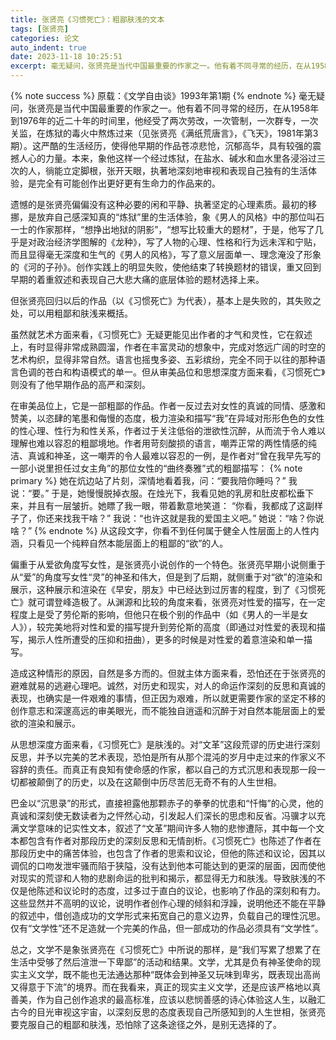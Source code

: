 ```yaml
---
title: 张贤亮《习惯死亡》：粗鄙肤浅的文本
tags: [张贤亮]
categories: 论文
auto_indent: true
date: 2023-11-18 10:25:51
excerpt: 毫无疑问，张贤亮是当代中国最重要的作家之一。他有着不同寻常的经历，在从1958年到1976年的近二十年的时间里，他经受了两次劳改，一次管制，一次群专，一次关监，在炼狱的毒火中熬炼过来（见张贤亮《满纸荒唐言》，《飞天》，1981年第3期）。这严酷的生活经历，使得他早期的作品苍凉悲怆，沉郁高华，具有较强的震撼人心的力量。本来，象他这样一个经过炼狱，在盐水、碱水和血水里各浸浴过三次的人，徜能立定脚根，张开天眼，执著地深刻地审视和表现自己独有的生活体验，是完全有可能创作出更好更有生命力的作品来的。
---
```

{% note success %}
原载：《文学自由谈》1993年第1期
{% endnote %}
毫无疑问，张贤亮是当代中国最重要的作家之一。他有着不同寻常的经历，在从1958年到1976年的近二十年的时间里，他经受了两次劳改，一次管制，一次群专，一次关监，在炼狱的毒火中熬炼过来（见张贤亮《满纸荒唐言》，《飞天》，1981年第3期）。这严酷的生活经历，使得他早期的作品苍凉悲怆，沉郁高华，具有较强的震撼人心的力量。本来，象他这样一个经过炼狱，在盐水、碱水和血水里各浸浴过三次的人，徜能立定脚根，张开天眼，执著地深刻地审视和表现自己独有的生活体验，是完全有可能创作出更好更有生命力的作品来的。

遗憾的是张贤亮偏偏没有这种必要的闲和平静、执著坚定的心理素质。最初的移挪，是放弃自己感深知真的“炼狱”里的生活体验，象《男人的风格》中的那位叫石一士的作家那样，“想挣出地狱的阴影”，“想写比较重大的题材”，于是，他写了几乎是对政治经济学图解的《龙种》，写了人物的心理、性格和行为远未浑和宁贴，而且显得毫无深度和生气的《男人的风格》，写了意义层面单一、理念淹没了形象的《河的子孙》。创作实践上的明显失败，使他结束了转换题材的错误，重又回到早期的着重叙述和表现自己大悲大痛的底层体验的题材选择上来。

但张贤亮回归以后的作品（以《习惯死亡》为代表），基本上是失败的，其失败之处，可以用粗鄙和肤浅来概括。

虽然就艺术方面来看，《习惯死亡》无疑更能见出作者的才气和灵性，它在叙述上，有时显得非常成熟圆溜，作者在丰富灵动的想象中，完成对悠远广阔的时空的艺术构织，显得非常自然。语言也摇曳多姿、五彩缤纷，完全不同于以往的那种语言色调的苍白和构语模式的单一。但从审美品位和思想深度方面来看，《习惯死亡》则没有了他早期作品的高严和深刻。

在审美品位上，它是一部粗鄙的作品。作者一反过去对女性的真诚的同情、感激和赞美，以恣肆的笔墨和侮慢的态度，极力渲染和描写“我”在异域对形形色色的女性的性心理、性行为和性关系，作者过于关注低俗的泄欲性沉醉，从而流于令人难以理解也难以容忍的粗鄙境地。作者用苛刻酸损的语言，嘲弄正常的两性情感的纯洁、真诚和神圣，这一嘲弄的令人最难以容忍的一例，是作者对“曾在我早先写的一部小说里担任过女主角”的那位女性的“曲终奏雅”式的粗鄙描写：
{% note primary %}
她在炕边站了片刻，深情地看着我，问：“要我陪你睡吗？”
我说：“要。”
于是，她慢慢脱掉衣服。在烛光下，我看见她的乳房和肚皮都松垂下来，并且有一层皱折。她瞟了我一眼，带着歉意地笑道：
“你看，我都成了这副样子了，你还来找我干啥？”
我说：“也许这就是我的爱国主义吧。”
她说：“啥？你说啥？”
{% endnote %}
从这段文字，你看不到任何属于健全人性层面上的人性内涵，只看见一个纯粹自然本能层面上的粗鄙的“欲”的人。

偏重于从爱欲角度写女性，是张贤亮小说创作的一个特色。张贤亮早期小说侧重于从“爱”的角度写女性“灵”的神圣和伟大，但是到了后期，就侧重于对“欲”的渲染和展示，这种展示和渲染在《早安，朋友》中已经达到过厉害的程度，到了《习惯死亡》就可谓登峰造极了。从渊源和比较的角度来看，张贤亮对性爱的描写，在一定程度上是受了劳伦斯的影响，但他只在极个别的作品中（如《男人的一半是女人》），较完美地将对性和爱的描写提升到劳伦斯的高度（即通过对性爱的表现和描写，揭示人性所遭受的压抑和扭曲），更多的时候是对性爱的着意渲染和单一描写。

造成这种情形的原因，自然是多方而的。但就主体方面来看，恐怕还在于张贤亮的避难就易的逃避心理吧。诚然，对历史和现实，对人的命运作深刻的反思和真诚的表现，也确实是一件艰难的事情，但正因为艰难，所以就更需要作家的坚定不移的创作意志和深邃高远的审美眼光，而不能独自逍遥和沉醉于对自然本能层面上的爱欲的渲染和展示。

从思想深度方面来看，《习惯死亡》是肤浅的。对“文革”这段荒谬的历史进行深刻反思，并予以完美的艺术表现，恐怕是所有从那个混沌的岁月中走过来的作家义不容辞的责任。而真正有良知有使命感的作家，都以自己的方式沉思和表现那一段一切都被颠倒了的历史，以及在这颠倒中历尽苦厄无奇不有的人生世相。

巴金以“沉思录”的形式，直接袒露他那颗赤子的拳拳的忧患和“忏悔”的心灵，他的真诚和深刻使无数读者为之怦然心动，引发起人们深长的思虑和反省。冯骥才以充满文学意味的记实性文本，叙述了“文革”期间许多人物的悲惨遭际，其中每一个文本都包含有作者对那段历史的深刻反思和无情剖析。《习惯死亡》也陈述了作者在那段历史中的痛苦体验，也包含了作者的思索和议论，但他的陈述和议论，因其以调侃的口吻发泄牢骚而陷于狭隘，没有达到他本可能达到的更深的层面，因而使他对现实的荒谬和人物的悲剧命运的批判和揭示，都显得无力和肤浅。导致肤浅的不仅是他陈述和议论时的态度，过多过于直白的议论，也影响了作品的深刻和有力。这些显然并不高明的议论，说明作者创作心理的倾斜和浮躁，说明他还不能在平静的叙述中，借创造成功的文学形式来拓宽自己的意义边界，负载自己的理性沉思。仅有“文学性”还不足造就一个完美的作品，但一部成功的作品必须具有“文学性”。

总之，文学不是象张贤亮在《习惯死亡》中所说的那样，是“我们写累了想累了在生活中受够了然后渲泄一下卑鄙”的活动和结果。文学，尤其是负有神圣使命的现实主义文学，既不能也无法通达那种“既体会到神圣又玩味到卑劣，既表现出高尚又得意于下流”的境界。而在我看来，真正的现实主义文学，还是应该严格地以真善美，作为自己创作追求的最高标准，应该以悲悯善感的诗心体验这人生，以融汇古今的目光审视这宇宙，以深刻反思的态度表现自己所感知到的人生世相，张贤亮要克服自己的粗鄙和肤浅，恐怕除了这条途径之外，是别无选择的了。
